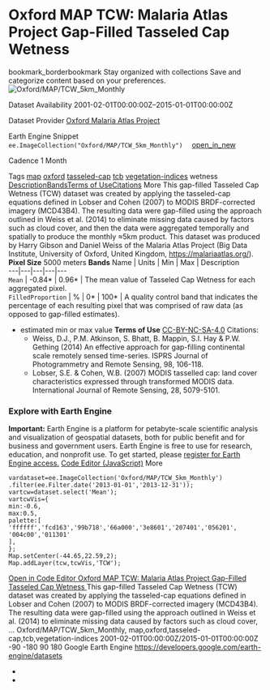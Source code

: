  
#  Oxford MAP TCW: Malaria Atlas Project Gap-Filled Tasseled Cap Wetness 
bookmark_borderbookmark Stay organized with collections  Save and categorize content based on your preferences.
![Oxford/MAP/TCW_5km_Monthly](https://developers.google.com/earth-engine/datasets/images/Oxford/Oxford_MAP_TCW_5km_Monthly_sample.png) 

Dataset Availability
    2001-02-01T00:00:00Z–2015-01-01T00:00:00Z 

Dataset Provider
     [ Oxford Malaria Atlas Project ](https://www.bdi.ox.ac.uk/research/malaria-atlas-project) 

Earth Engine Snippet
     `    ee.ImageCollection("Oxford/MAP/TCW_5km_Monthly")   ` [ open_in_new ](https://code.earthengine.google.com/?scriptPath=Examples:Datasets/Oxford/Oxford_MAP_TCW_5km_Monthly) 

Cadence
    1 Month 

Tags
     [map](https://developers.google.com/earth-engine/datasets/tags/map) [oxford](https://developers.google.com/earth-engine/datasets/tags/oxford) [tasseled-cap](https://developers.google.com/earth-engine/datasets/tags/tasseled-cap) [tcb](https://developers.google.com/earth-engine/datasets/tags/tcb) [vegetation-indices](https://developers.google.com/earth-engine/datasets/tags/vegetation-indices)
wetness
[Description](https://developers.google.com/earth-engine/datasets/catalog/Oxford_MAP_TCW_5km_Monthly#description)[Bands](https://developers.google.com/earth-engine/datasets/catalog/Oxford_MAP_TCW_5km_Monthly#bands)[Terms of Use](https://developers.google.com/earth-engine/datasets/catalog/Oxford_MAP_TCW_5km_Monthly#terms-of-use)[Citations](https://developers.google.com/earth-engine/datasets/catalog/Oxford_MAP_TCW_5km_Monthly#citations) More
This gap-filled Tasseled Cap Wetness (TCW) dataset was created by applying the tasseled-cap equations defined in Lobser and Cohen (2007) to MODIS BRDF-corrected imagery (MCD43B4). The resulting data were gap-filled using the approach outlined in Weiss et al. (2014) to eliminate missing data caused by factors such as cloud cover, and then the data were aggregated temporally and spatially to produce the monthly ≈5km product.
This dataset was produced by Harry Gibson and Daniel Weiss of the Malaria Atlas Project (Big Data Institute, University of Oxford, United Kingdom, <https://malariaatlas.org/>).
**Pixel Size** 5000 meters 
**Bands**
Name | Units | Min | Max | Description  
---|---|---|---|---  
`Mean` |  -0.84*  |  0.96*  | The mean value of Tasseled Cap Wetness for each aggregated pixel.  
`FilledProportion` | % |  0*  |  100*  | A quality control band that indicates the percentage of each resulting pixel that was comprised of raw data (as opposed to gap-filled estimates).  
* estimated min or max value 
**Terms of Use**
[CC-BY-NC-SA-4.0](https://spdx.org/licenses/CC-BY-NC-SA-4.0.html)
Citations:
  * Weiss, D.J., P.M. Atkinson, S. Bhatt, B. Mappin, S.I. Hay & P.W. Gething (2014) An effective approach for gap-filling continental scale remotely sensed time-series. ISPRS Journal of Photogrammetry and Remote Sensing, 98, 106-118.
  * Lobser, S.E. & Cohen, W.B. (2007) MODIS tasselled cap: land cover characteristics expressed through transformed MODIS data. International Journal of Remote Sensing, 28, 5079-5101.


### Explore with Earth Engine
**Important:** Earth Engine is a platform for petabyte-scale scientific analysis and visualization of geospatial datasets, both for public benefit and for business and government users. Earth Engine is free to use for research, education, and nonprofit use. To get started, please [register for Earth Engine access.](https://console.cloud.google.com/earth-engine)
[Code Editor (JavaScript)](https://developers.google.com/earth-engine/datasets/catalog/Oxford_MAP_TCW_5km_Monthly#code-editor-javascript-sample) More
```
vardataset=ee.ImageCollection('Oxford/MAP/TCW_5km_Monthly')
.filter(ee.Filter.date('2013-01-01','2013-12-31'));
vartcw=dataset.select('Mean');
vartcwVis={
min:-0.6,
max:0.5,
palette:[
'ffffff','fcd163','99b718','66a000','3e8601','207401','056201',
'004c00','011301'
],
};
Map.setCenter(-44.65,22.59,2);
Map.addLayer(tcw,tcwVis,'TCW');
```
[ Open in Code Editor ](https://code.earthengine.google.com/?scriptPath=Examples:Datasets/Oxford/Oxford_MAP_TCW_5km_Monthly)
[ Oxford MAP TCW: Malaria Atlas Project Gap-Filled Tasseled Cap Wetness ](https://developers.google.com/earth-engine/datasets/catalog/Oxford_MAP_TCW_5km_Monthly)
This gap-filled Tasseled Cap Wetness (TCW) dataset was created by applying the tasseled-cap equations defined in Lobser and Cohen (2007) to MODIS BRDF-corrected imagery (MCD43B4). The resulting data were gap-filled using the approach outlined in Weiss et al. (2014) to eliminate missing data caused by factors such as cloud cover, …
Oxford/MAP/TCW_5km_Monthly, map,oxford,tasseled-cap,tcb,vegetation-indices 
2001-02-01T00:00:00Z/2015-01-01T00:00:00Z
-90 -180 90 180 
Google Earth Engine
https://developers.google.com/earth-engine/datasets
  * [ ](https://doi.org/https://www.bdi.ox.ac.uk/research/malaria-atlas-project)
  * [ ](https://doi.org/https://developers.google.com/earth-engine/datasets/catalog/Oxford_MAP_TCW_5km_Monthly)


